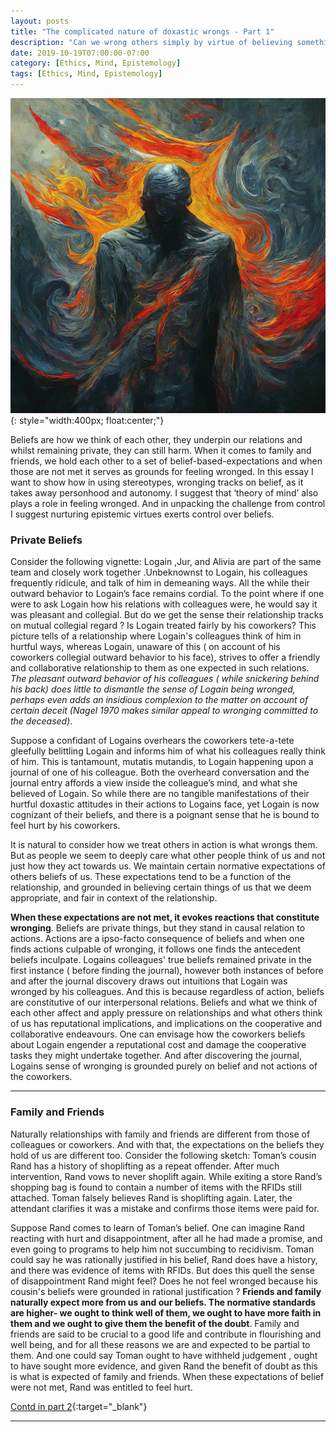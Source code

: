 ```yaml
---
layout: posts
title: "The complicated nature of doxastic wrongs - Part 1"
description: "Can we wrong others simply by virtue of believing something about them?. Here I try to argue that we do."
date: 2019-10-19T07:00:00-07:00
category: [Ethics, Mind, Epistemology]
tags: [Ethics, Mind, Epistemology]
---
```

![TE image](/images/dw.jfif){: style="width:400px; float:center;"}

Beliefs are how we think of each other, they underpin our relations and whilst remaining private, they can still harm. When it comes to family and friends, we hold each other to a set of belief-based-expectations and when those are not met it serves as grounds for feeling wronged. In this essay I want to show how in using stereotypes, wronging tracks on belief, as it takes away personhood and autonomy. I suggest that ‘theory of mind’ also plays a role in feeling wronged. And in unpacking the challenge from control I suggest nurturing epistemic virtues exerts control over beliefs.

### Private Beliefs

Consider the following vignette: Logain ,Jur, and Alivia are part of the same team and closely work together .Unbeknownst to Logain, his colleagues frequently ridicule, and talk of him in demeaning ways. All the while their outward behavior to Logain’s face remains cordial. To the point where if one were to ask Logain how his relations with colleagues were, he would say it was pleasant and collegial. But do we get the sense their relationship tracks on mutual collegial regard ? Is Logain treated fairly by his coworkers? This picture tells of a relationship where Logain's colleagues think of him in hurtful ways, whereas Logain, unaware of this ( on account of his coworkers collegial outward behavior to his face), strives to offer a friendly and collaborative relationship to them as one expected in such relations. *The pleasant outward behavior of his colleagues ( while snickering behind his back) does little to dismantle the sense of Logain being wronged, perhaps even adds an insidious complexion to the matter on account of certain deceit (Nagel 1970 makes similar appeal to wronging committed to the deceased)*. 

Suppose a confidant of Logains overhears the coworkers tete-a-tete gleefully belittling Logain and informs him of what his colleagues really think of him. This is tantamount, mutatis mutandis, to Logain happening upon a journal of one of his colleague. Both the overheard conversation and the journal entry affords a view inside the colleague’s mind, and what she believed of Logain. So while there are no tangible manifestations of their hurtful doxastic attitudes in their actions to Logains face, yet Logain is now cognizant of their beliefs, and there is a poignant sense that he is bound to feel hurt by his coworkers.

It is natural to consider how we treat others in action is what wrongs them. But as people we seem to deeply care what other people think of us and not just how they act towards us. We maintain certain normative expectations of others beliefs of us. These expectations tend to be a function of the relationship, and grounded in believing certain things of us that we deem appropriate, and fair in context of the relationship. 

**When these expectations are not met, it evokes reactions that constitute wronging**. Beliefs are private things, but they stand in causal relation to actions. Actions are a ipso-facto consequence of beliefs and when one finds actions culpable of wronging, it follows one finds the antecedent beliefs inculpate. Logains colleagues' true beliefs remained private in the first instance ( before finding the journal), however both instances of before and after the journal discovery draws out intuitions that Logain was wronged by his colleagues. And this is because regardless of action, beliefs are constitutive of our interpersonal relations. Beliefs and what we think of each other affect and apply pressure on relationships and what others think of us has reputational implications, and implications on the cooperative and collaborative endeavours. One can envisage how the coworkers beliefs about Logain engender a reputational cost and damage the cooperative tasks they might undertake together. And after discovering the journal, Logains sense of wronging is grounded purely on belief and not actions of the coworkers.

---

### Family and Friends

Naturally relationships with family and friends are different from those of colleagues or coworkers. And with that, the expectations on the beliefs they hold of us are different too. Consider the following sketch: Toman’s cousin Rand has a history of shoplifting as a repeat offender. After much intervention, Rand vows to never shoplift again. While exiting a store Rand’s shopping bag is found to contain a number of items with the RFIDs still attached. Toman falsely believes Rand is shoplifting again. Later, the attendant clarifies it was a mistake and confirms those items were paid for.

Suppose Rand comes to learn of Toman’s belief. One can imagine Rand reacting with hurt and disappointment, after all he had made a promise, and even going to programs to help him not succumbing to recidivism. Toman could say he was rationally justified in his belief, Rand does have a history, and there was evidence of items with RFIDs. But does this quell the sense of disappointment Rand might feel? Does he not feel wronged because his cousin's beliefs were grounded in rational justification ? **Friends and family naturally expect more from us and our beliefs. The normative standards are higher- we ought to think well of them,  we ought to have more faith in them and we ought to give them the benefit of the doubt**. Family and friends are said to be crucial to a good life and contribute in flourishing and well being, and for all these reasons we are and expected to be partial to them. And one could say Toman ought to have withheld judgement , ought to have sought more evidence, and given Rand the benefit of doubt as this is what is expected of family and friends. When these expectations of belief were not met, Rand was entitled to feel hurt. 

[Contd in part 2](https://perrin-ay.github.io/ethics/mind/epistemology/2019/10/29/The-complicated-nature-of-doxastic-wrongs-Part-2.html){:target="_blank"}

---



